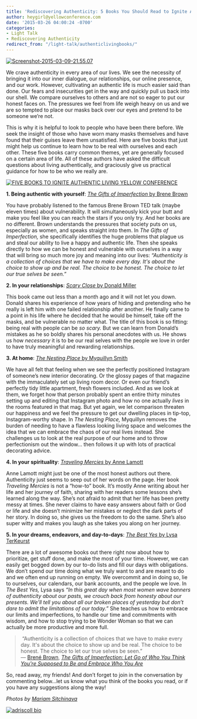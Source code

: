 ```yaml
---
title: 'Rediscovering Authenticity: 5 Books You Should Read to Ignite Authentic Living'
author: heygirl@yellowconference.com
date: '2015-03-26 04:00:24 -0700'
categories:
- Light Talk
- Rediscovering Authenticity
redirect_from: "/light-talk/authenticlivingbooks/"
---
```


[![Screenshot-2015-03-09-21.55.07](https://s3.amazonaws.com/yellow-files/blog/2015/03/Screenshot-2015-03-09-21.55.07.jpg)](https://s3.amazonaws.com/yellow-files/blog/2015/03/Screenshot-2015-03-09-21.55.07.jpg)

We crave authenticity in every area of our lives. We see the necessity of bringing it into our inner dialogue, our relationships, our online presence, and our work. However, cultivating an authentic life is much easier said than done. Our fears and insecurities get in the way and quickly pull us back into our shell. We compare ourselves to others and are not so eager to put our honest faces on. The pressures we feel from life weigh heavy on us and we are so tempted to place our masks back over our eyes and pretend to be someone we’re not.

This is why it is helpful to look to people who have been there before. We seek the insight of those who have worn many masks themselves and have found that their guises leave them unsatisfied. Here are five books that just might help us continue to learn how to be real with ourselves and each other. These five books carry common themes, yet are generally focused on a certain area of life. All of these authors have asked the difficult questions about living authentically, and graciously give us practical guidance for how to be who we really are.

[![FIVE BOOKS TO IGNITE AUTHENTIC LIVING YELLOW CONFERENCE](https://s3.amazonaws.com/yellow-files/blog/2015/03/7645143992_1bd04fb20c_b-copy.jpg)](https://s3.amazonaws.com/yellow-files/blog/2015/03/7645143992_1bd04fb20c_b-copy.jpg)

**1\. Being authentic with yourself**: [_The Gifts of Imperfection_ by Brene Brown](http://www.amazon.com/Gifts-Imperfection-Think-Supposed-Embrace/dp/159285849X/ref=sr_1_1?ie=UTF8&qid=1425369941&sr=8-1&keywords=the+gift+of+imperfection+by+brene+brown)

You have probably listened to the famous Brene Brown TED talk (maybe eleven times) about vulnerability. It will simultaneously kick your butt and make you feel like you can reach the stars if you only try. And her books are no different. Brown understands the pressures that society puts on us, especially as women, and speaks straight into them. In _The Gifts of Imperfection,_ she specifically identifies the huge problems that plague us and steal our ability to live a happy and authentic life. Then she speaks directly to how we can be honest and vulnerable with ourselves in a way that will bring so much more joy and meaning into our lives: _“Authenticity is a collection of choices that we have to make every day. It's about the choice to show up and be real. The choice to be honest. The choice to let our true selves be seen.”_

**2\. In your relationships**: [_Scary Close_ by Donald Miller](http://www.amazon.com/Scary-Close-Dropping-Finding-Intimacy/dp/078521318X/ref=sr_1_1?ie=UTF8&qid=1425369974&sr=8-1&keywords=scary+close+donald+miller)

This book came out less than a month ago and it will not let you down. Donald shares his experience of how years of hiding and pretending who he really is left him with one failed relationship after another. He finally came to a point in his life where he decided that he would be himself, take off the masks, and be vulnerable no matter what. The title of this book is so fitting: being real with people can be _so scary._ But we can learn from Donald’s mistakes as he so boldly shares his personal anecdotes with us. He shows us how _necessary_ it is to be our real selves with the people we love in order to have truly meaningful and rewarding relationships.

**3\. At home**: [_The Nesting Place_ by Myquillyn Smith](http://www.amazon.com/Nesting-Place-Doesnt-Perfect-Beautiful/dp/0310337909/ref=sr_1_1?ie=UTF8&qid=1425370008&sr=8-1&keywords=the+nesting+place)

We have all felt that feeling when we see the perfectly positioned Instagram of someone’s new interior decorating. Or the glossy pages of that magazine with the immaculately set up living room decor. Or even our friend’s perfectly tidy little apartment, fresh flowers included. And as we look at them, we forget how that person probably spent an entire thirty minutes setting up and editing that Instagram photo and how no one actually _lives_ in the rooms featured in that mag. But yet again, we let comparison threaten our happiness and we feel the pressure to get our dwelling places in tip-top, Instagram-worthy shape. In _The Nesting Place,_ Myquillyn removes the burden of needing to have a flawless looking living space and welcomes the idea that we can embrace the chaos of our real lives instead. She challenges us to look at the real purpose of our home and to throw perfectionism out the window… then follows it up with lots of practical decorating advice.

**4\. In your spirituality**: [_Traveling Mercies_ by Anne Lamott](http://www.amazon.com/Traveling-Mercies-Some-Thoughts-Faith/dp/0385496095/ref=sr_1_1?ie=UTF8&qid=1425370040&sr=8-1&keywords=traveling+mercies)

Anne Lamott might just be one of the most honest authors out there. Authenticity just seems to seep out of her words on the page. Her book _Traveling Mercies_ is not a “how-to” book. It’s mostly Anne writing about her life and her journey of faith, sharing with her readers some lessons she’s learned along the way. She’s not afraid to admit that her life has been pretty messy at times. She never claims to have easy answers about faith or God or life and she doesn’t minimize her mistakes or neglect the dark parts of her story. In doing so, she gives us the freedom to do the same. She’s also super witty and makes you laugh as she takes you along on her journey.

**5\. In your dreams, endeavors, and day-to-days**: [_The Best Yes_ by Lysa TerKeurst](http://www.amazon.com/Best-Yes-Decisions-Endless-Demands/dp/1400205859/ref=sr_1_1?ie=UTF8&qid=1425370064&sr=8-1&keywords=the+best+yes)

There are a lot of awesome books out there right now about how to prioritize, get stuff done, and make the most of your time. However, we can easily get bogged down by our to-do lists and fill our days with obligations. We don’t spend our time doing what we truly want to and are meant to do and we often end up running on empty. We overcommit and in doing so, lie to ourselves, our calendars, our bank accounts, and the people we love. In _The Best Yes,_ Lysa says _“In this great day when most women wave banners of authenticity about our pasts, we crouch back from honesty about our presents. We’ll tell you about all our broken places of yesterday but don’t dare to admit the limitations of our today.”_ She teaches us how to embrace our limits and imperfections, to handle our time and commitments with wisdom, and how to stop trying to be Wonder Woman so that we can actually be more productive and more full.

>  “Authenticity is a collection of choices that we have to make every day. It's about the choice to show up and be real. The choice to be honest. The choice to let our true selves be seen.”  
> ― [Brené Brown](http://www.goodreads.com/author/show/162578.Bren_Brown), _[The Gifts of Imperfection: Let Go of Who You Think You're Supposed to Be and Embrace Who You Are](http://www.goodreads.com/work/quotes/7261277)_

So, read away, my friends! And don’t forget to join in the conversation by commenting below...let us know what you think of the books you read, or if you have any suggestions along the way!

_Photos by [Mariam Sitchinava](https://www.flickr.com/photos/mariamsitchinava/)_

[![adriscoll bio](https://s3.amazonaws.com/yellow-files/blog/2015/01/adriscoll1.jpg)](http://www.ritesofasylum.com/)
